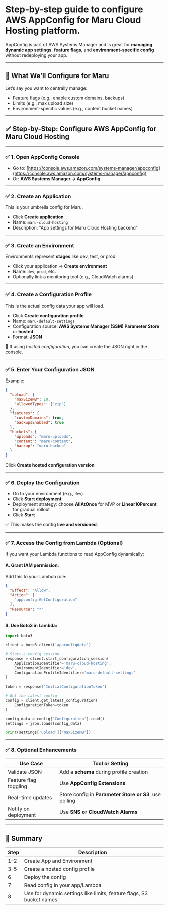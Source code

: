 # Step-by-step guide to configure **AWS AppConfig** for **Maru Cloud Hosting** platform. 
AppConfig is part of AWS Systems Manager and is great for **managing dynamic app settings**, **feature flags**, and **environment-specific config** without redeploying your app.

---

## 🧱 What We’ll Configure for Maru

Let’s say you want to centrally manage:

* Feature flags (e.g., enable custom domains, backups)
* Limits (e.g., max upload size)
* Environment-specific values (e.g., content bucket names)

---

## ✅ Step-by-Step: Configure AWS AppConfig for Maru Cloud Hosting

---

### ✅ 1. **Open AppConfig Console**

* Go to: [https://console.aws.amazon.com/systems-manager/appconfig](https://console.aws.amazon.com/systems-manager/appconfig)
* Or: **AWS Systems Manager → AppConfig**

---

### ✅ 2. **Create an Application**

This is your umbrella config for Maru.

* Click **Create application**
* Name: `maru-cloud-hosting`
* Description: "App settings for Maru Cloud Hosting backend"

---

### ✅ 3. **Create an Environment**

Environments represent **stages** like dev, test, or prod.

* Click your application → **Create environment**
* Name: `dev`, `prod`, etc.
* Optionally link a monitoring tool (e.g., CloudWatch alarms)

---

### ✅ 4. **Create a Configuration Profile**

This is the actual config data your app will load.

* Click **Create configuration profile**
* Name: `maru-default-settings`
* Configuration source: **AWS Systems Manager (SSM) Parameter Store** or **hosted**
* Format: **JSON**

🧠 If using *hosted configuration*, you can create the JSON right in the console.

---

### ✅ 5. **Enter Your Configuration JSON**

Example:

```json
{
  "upload": {
    "maxSizeMB": 10,
    "allowedTypes": ["zip"]
  },
  "features": {
    "customDomains": true,
    "backupsEnabled": true
  },
  "buckets": {
    "uploads": "maru-uploads",
    "content": "maru-content",
    "backup": "maru-backup"
  }
}
```

Click **Create hosted configuration version**

---

### ✅ 6. **Deploy the Configuration**

* Go to your environment (e.g., `dev`)
* Click **Start deployment**
* Deployment strategy: choose **AllAtOnce** for MVP or **Linear10Percent** for gradual rollout
* Click **Start**

✅ This makes the config **live and versioned**.

---

### ✅ 7. **Access the Config from Lambda (Optional)**

If you want your Lambda functions to read AppConfig dynamically:

#### A. Grant IAM permission:

Add this to your Lambda role:

```json
{
  "Effect": "Allow",
  "Action": [
    "appconfig:GetConfiguration"
  ],
  "Resource": "*"
}
```

#### B. Use Boto3 in Lambda:

```python
import boto3

client = boto3.client('appconfigdata')

# Start a config session
response = client.start_configuration_session(
    ApplicationIdentifier='maru-cloud-hosting',
    EnvironmentIdentifier='dev',
    ConfigurationProfileIdentifier='maru-default-settings'
)

token = response['InitialConfigurationToken']

# Get the latest config
config = client.get_latest_configuration(
    ConfigurationToken=token
)

config_data = config['Configuration'].read()
settings = json.loads(config_data)

print(settings['upload']['maxSizeMB'])
```

---

### ✅ 8. **Optional Enhancements**

| Use Case              | Tool or Setting                                        |
| --------------------- | ------------------------------------------------------ |
| Validate JSON         | Add a **schema** during profile creation               |
| Feature flag toggling | Use **AppConfig Extensions**                           |
| Real-time updates     | Store config in **Parameter Store or S3**, use polling |
| Notify on deployment  | Use **SNS or CloudWatch Alarms**                       |

---

## 🚀 Summary

| Step | Description                                                          |
| ---- | -------------------------------------------------------------------- |
| 1–2  | Create App and Environment                                           |
| 3–5  | Create a hosted config profile                                       |
| 6    | Deploy the config                                                    |
| 7    | Read config in your app/Lambda                                       |
| 8    | Use for dynamic settings like limits, feature flags, S3 bucket names |
